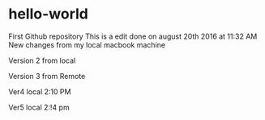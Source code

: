# hello-world
First Github repository
This is a edit done on august 20th 2016 at 11:32 AM
New changes from my local macbook machine

Version 2 from local

Version 3 from Remote

Ver4 local 2:10 PM

Ver5 local 2:!4 pm
